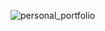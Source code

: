 ![personal_portfolio](https://socialify.git.ci/szeedneigh/personal_portfolio/image?description=1&font=Source%20Code%20Pro&name=1&owner=1&pattern=Signal&theme=Dark)
